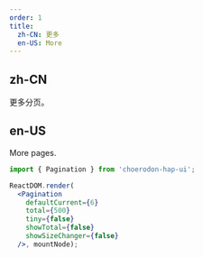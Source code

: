 ```yaml
---
order: 1
title:
  zh-CN: 更多
  en-US: More
---
```


## zh-CN

更多分页。

## en-US

More pages.

````jsx
import { Pagination } from 'choerodon-hap-ui';

ReactDOM.render(
  <Pagination
    defaultCurrent={6}
    total={500}
    tiny={false}
    showTotal={false}
    showSizeChanger={false}
  />, mountNode);
````
